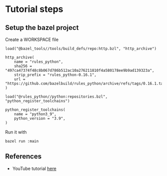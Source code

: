 # Tutorial steps

## Setup the bazel project

Create a WORKSPACE file

```shell
load("@bazel_tools//tools/build_defs/repo:http.bzl", "http_archive")

http_archive(
    name = "rules_python",
    sha256 = "497ca47374f48c8b067d786b512ac10a276211810f4a580178ee9b9ad139323a",
    strip_prefix = "rules_python-0.16.1",
    url = "https://github.com/bazelbuild/rules_python/archive/refs/tags/0.16.1.tar.gz",
)

load("@rules_python//python:repositories.bzl", "python_register_toolchains")

python_register_toolchains(
    name = "python3_9",
    python_version = "3.9",
)
```

Run it with

```shell
bazel run :main
```

## References

* YouTube tutorial [here](https://www.youtube.com/watch?v=y9GpV_K17xo)